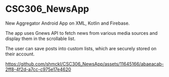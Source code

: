 # CSC306_NewsApp
New Aggregator Android App on XML, Kotlin and Firebase.

The app uses Gnews API to fetch news from various media sources and display them in the scrollable list.

The user can save posts into custom lists, which are securely stored on their account.



https://github.com/shmckl/CSC306_NewsApp/assets/11645166/abaeacab-2ff8-4f2d-a7cc-c975e17e4620

